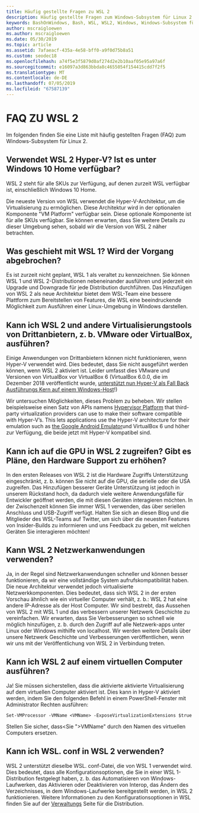 ```yaml
---
title: Häufig gestellte Fragen zu WSL 2
description: Häufig gestellte Fragen zum Windows-Subsystem für Linux 2
keywords: BashOnWindows, Bash, WSL, WSL2, Windows, Windows-Subsystem für Linux, Windows-Subsystem, Ubuntu, Debian, Suse, Windows 10, Installation, installieren
author: mscraigloewen
ms.author: mscraigloewen
ms.date: 05/30/2019
ms.topic: article
ms.assetid: 7afaeacf-435a-4e58-bff0-a9f0d75b8a51
ms.custom: seodec18
ms.openlocfilehash: a74f5e3f5879d0af274d2e2b10aaf05e95a97a6f
ms.sourcegitcommit: e16097a3d863bbda8c4655054f154415cdd7f2f5
ms.translationtype: MT
ms.contentlocale: de-DE
ms.lasthandoff: 07/05/2019
ms.locfileid: "67587139"
---
```

# <a name="wsl-2-faq"></a>FAQ ZU WSL 2

Im folgenden finden Sie eine Liste mit häufig gestellten Fragen (FAQ) zum Windows-Subsystem für Linux 2.

## <a name="does-wsl-2-use-hyper-v-will-it-be-available-on-windows-10-home"></a>Verwendet WSL 2 Hyper-V? Ist es unter Windows 10 Home verfügbar?

WSL 2 steht für alle SKUs zur Verfügung, auf denen zurzeit WSL verfügbar ist, einschließlich Windows 10 Home.

Die neueste Version von WSL verwendet die Hyper-V-Architektur, um die Virtualisierung zu ermöglichen. Diese Architektur wird in der optionalen Komponente "VM Platform" verfügbar sein. Diese optionale Komponente ist für alle SKUs verfügbar. Sie können erwarten, dass Sie weitere Details zu dieser Umgebung sehen, sobald wir die Version von WSL 2 näher betrachten.

## <a name="what-will-happen-to-wsl-1-will-it-be-abandoned"></a>Was geschieht mit WSL 1? Wird der Vorgang abgebrochen?

Es ist zurzeit nicht geplant, WSL 1 als veraltet zu kennzeichnen. Sie können WSL 1 und WSL 2-Distributionen nebeneinander ausführen und jederzeit ein Upgrade und Downgrade für jede Distribution durchführen. Das Hinzufügen von WSL 2 als neue Architektur bietet dem WSL-Team eine bessere Plattform zum Bereitstellen von Features, die WSL eine beeindruckende Möglichkeit zum Ausführen einer Linux-Umgebung in Windows darstellen.

## <a name="will-i-be-able-to-run-wsl-2-and-other-3rd-party-virtualization-tools-such-as-vmware-or-virtualbox"></a>Kann ich WSL 2 und andere Virtualisierungstools von Drittanbietern, z. b. VMware oder VirtualBox, ausführen?

Einige Anwendungen von Drittanbietern können nicht funktionieren, wenn Hyper-V verwendet wird. Dies bedeutet, dass Sie nicht ausgeführt werden können, wenn WSL 2 aktiviert ist. Leider umfasst dies VMware und Versionen von VirtualBox vor VirtualBox 6 (VirtualBox 6.0.0, die im Dezember 2018 veröffentlicht wurde, [unterstützt nun Hyper-V als Fall Back Ausführungs Kern auf einem Windows-Host][1]!)

Wir untersuchen Möglichkeiten, dieses Problem zu beheben. Wir stellen beispielsweise einen Satz von APIs namens [Hypervisor Platform][2] that third-party virtualization providers can use to make their software compatible with Hyper-V’s. This lets applications use the Hyper-V architecture for their emulation such as [the Google Android Emulator][3]und VirtualBox 6 und höher zur Verfügung, die beide jetzt mit Hyper-V kompatibel sind.

## <a name="can-i-access-the-gpu-in-wsl-2-are-there-plans-to-increase-hardware-support"></a>Kann ich auf die GPU in WSL 2 zugreifen? Gibt es Pläne, den Hardware Support zu erhöhen?

In den ersten Releases von WSL 2 ist die Hardware Zugriffs Unterstützung eingeschränkt, z. b. können Sie nicht auf die GPU, die serielle oder die USA zugreifen. Das Hinzufügen besserer Geräte Unterstützung ist jedoch in unserem Rückstand hoch, da dadurch viele weitere Anwendungsfälle für Entwickler geöffnet werden, die mit diesen Geräten interagieren möchten. In der Zwischenzeit können Sie immer WSL 1 verwenden, das über seriellen Anschluss und USB-Zugriff verfügt. Halten Sie sich an diesen Blog und die Mitglieder des WSL-Teams auf Twitter, um sich über die neuesten Features von Insider-Builds zu informieren und uns Feedback zu geben, mit welchen Geräten Sie interagieren möchten!

## <a name="will-wsl-2-be-able-to-use-networking-applications"></a>Kann WSL 2 Netzwerkanwendungen verwenden?

Ja, in der Regel sind Netzwerkanwendungen schneller und können besser funktionieren, da wir eine vollständige System aufrufskompatibilität haben. Die neue Architektur verwendet jedoch virtualisierte Netzwerkkomponenten. Dies bedeutet, dass sich WSL 2 in der ersten Vorschau ähnlich wie ein virtueller Computer verhält, z. b.: WSL 2 hat eine andere IP-Adresse als der Host Computer. Wir sind bestrebt, das Aussehen von WSL 2 mit WSL 1 und das verbessern unserer Netzwerk Geschichte zu vereinfachen. Wir erwarten, dass Sie Verbesserungen so schnell wie möglich hinzufügen, z. b. durch den Zugriff auf alle Netzwerk-apps unter Linux oder Windows mithilfe von localhost. Wir werden weitere Details über unsere Netzwerk Geschichte und Verbesserungen veröffentlichen, wenn wir uns mit der Veröffentlichung von WSL 2 in Verbindung treten.

## <a name="can-i-run-wsl-2-in-a-virtual-machine"></a>Kann ich WSL 2 auf einem virtuellen Computer ausführen?

Ja! Sie müssen sicherstellen, dass die aktivierte aktivierte Virtualisierung auf dem virtuellen Computer aktiviert ist. Dies kann in Hyper-V aktiviert werden, indem Sie den folgenden Befehl in einem PowerShell-Fenster mit Administrator Rechten ausführen:

`Set-VMProcessor -VMName <VMName> -ExposeVirtualizationExtensions $true`

Stellen Sie sicher, dass&lt;Sie "&gt;VMName" durch den Namen des virtuellen Computers ersetzen.

## <a name="can-i-use-wslconf-in-wsl-2"></a>Kann ich WSL. conf in WSL 2 verwenden?

WSL 2 unterstützt dieselbe WSL. conf-Datei, die von WSL 1 verwendet wird. Dies bedeutet, dass alle Konfigurationsoptionen, die Sie in einer WSL 1-Distribution festgelegt haben, z. b. das Automatisieren von Windows-Laufwerken, das Aktivieren oder Deaktivieren von Interop, das Ändern des Verzeichnisses, in dem Windows-Laufwerke bereitgestellt werden, in WSL 2 funktionieren. Weitere Informationen zu den Konfigurationsoptionen in WSL finden Sie auf der [Verwaltungs](./wsl-config.md) Seite für die Distribution. 

 [1]: https://www.virtualbox.org/wiki/Changelog-6.0
 [2]: https://docs.microsoft.com/en-us/virtualization/api/
 [3]: https://devblogs.microsoft.com/visualstudio/hyper-v-android-emulator-support/
